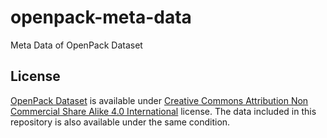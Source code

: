 # openpack-meta-data
Meta Data of OpenPack Dataset

## License
[OpenPack Dataset](https://doi.org/10.5281/zenodo.5909086) is available under [Creative Commons Attribution Non Commercial Share Alike 4.0 International](https://creativecommons.org/licenses/by-nc-sa/4.0/legalcode) license. The data included in this repository is also available under the same condition.
